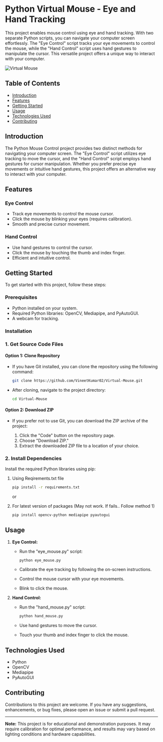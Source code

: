 # Python Virtual Mouse - Eye and Hand Tracking

This project enables mouse control using eye and hand tracking. With two separate Python scripts, you can navigate your computer screen effortlessly. The "Eye Control" script tracks your eye movements to control the mouse, while the "Hand Control" script uses hand gestures to manipulate the cursor. This versatile project offers a unique way to interact with your computer.

![Virtual Mouse](https://drive.google.com/uc?id=1qjZksEVllcyT8enchl1OCkFWhQMZVoJC)


## Table of Contents

- [Introduction](#introduction)
- [Features](#features)
- [Getting Started](#getting-started)
- [Usage](#usage)
- [Technologies Used](#technologies-used)
- [Contributing](#contributing)

## Introduction

The Python Mouse Control project provides two distinct methods for navigating your computer screen. The "Eye Control" script utilizes eye tracking to move the cursor, and the "Hand Control" script employs hand gestures for cursor manipulation. Whether you prefer precise eye movements or intuitive hand gestures, this project offers an alternative way to interact with your computer.

## Features

### Eye Control
- Track eye movements to control the mouse cursor.
- Click the mouse by blinking your eyes (requires calibration).
- Smooth and precise cursor movement.

### Hand Control
- Use hand gestures to control the cursor.
- Click the mouse by touching the thumb and index finger.
- Efficient and intuitive control.

## Getting Started

To get started with this project, follow these steps:

### Prerequisites

- Python installed on your system.
- Required Python libraries: OpenCV, Mediapipe, and PyAutoGUI.
- A webcam for tracking.

### Installation

### 1. Get Source Code Files
#### Option 1: Clone Repository

- If you have Git installed, you can clone the repository using the following command:

  ```bash
  git clone https://github.com/VineetKumar02/Virtual-Mouse.git
  ```

- After cloning, navigate to the project directory:

  ```bash
  cd Virtual-Mouse
  ```

#### Option 2: Download ZIP

- If you prefer not to use Git, you can download the ZIP archive of the project:

  1. Click the "Code" button on the repository page.
  2. Choose "Download ZIP."
  3. Extract the downloaded ZIP file to a location of your choice.

### 2. Install Dependencies

Install the required Python libraries using pip:

1. Using Reqirements.txt file
    ```bash
    pip install -r requirements.txt
    ```

    or

2. For latest version of packages (May not work. If fails.. Follow method 1)

    ```bash
    pip install opencv-python mediapipe pyautogui
    ```

## Usage

1. **Eye Control:**

   - Run the "eye_mouse.py" script:

     ```bash
     python eye_mouse.py
     ```

   - Calibrate the eye tracking by following the on-screen instructions.
   - Control the mouse cursor with your eye movements.
   - Blink to click the mouse.

2. **Hand Control:**

   - Run the "hand_mouse.py" script:

     ```bash
     python hand_mouse.py
     ```

   - Use hand gestures to move the cursor.
   - Touch your thumb and index finger to click the mouse.

## Technologies Used

- Python
- OpenCV
- Mediapipe
- PyAutoGUI

## Contributing

Contributions to this project are welcome. If you have any suggestions, enhancements, or bug fixes, please open an issue or submit a pull request.

---
**Note:** This project is for educational and demonstration purposes. It may require calibration for optimal performance, and results may vary based on lighting conditions and hardware capabilities.
